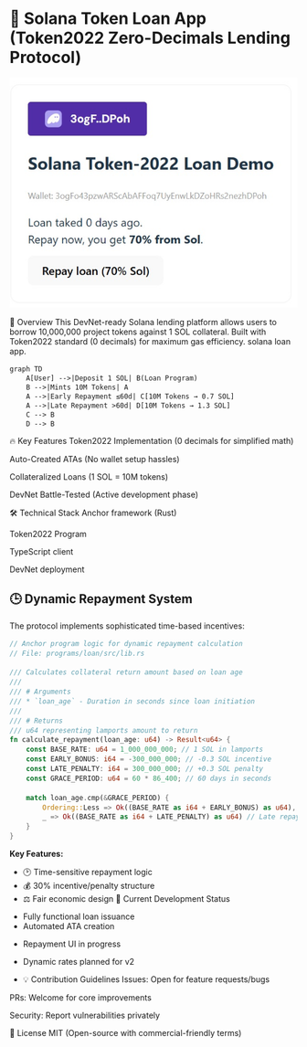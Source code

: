 # 🚀 Solana Token Loan App (Token2022 Zero-Decimals Lending Protocol)

![Apraksts](STLD2.png)

🌟 Overview
This DevNet-ready Solana lending platform allows users to borrow 10,000,000 project tokens against 1 SOL collateral. Built with Token2022 standard (0 decimals) for maximum gas efficiency.
solana loan app. 


```mermaid
graph TD
    A[User] -->|Deposit 1 SOL| B(Loan Program)
    B -->|Mints 10M Tokens| A
    A -->|Early Repayment ≤60d| C[10M Tokens → 0.7 SOL]
    A -->|Late Repayment >60d| D[10M Tokens → 1.3 SOL]
    C --> B
    D --> B
```

🔥 Key Features
Token2022 Implementation (0 decimals for simplified math)

Auto-Created ATAs (No wallet setup hassles)

Collateralized Loans (1 SOL = 10M tokens)

DevNet Battle-Tested (Active development phase)

🛠 Technical Stack
Anchor framework (Rust)

Token2022 Program

TypeScript client

DevNet deployment

## 🕒 Dynamic Repayment System

The protocol implements sophisticated time-based incentives:

```rust
// Anchor program logic for dynamic repayment calculation
// File: programs/loan/src/lib.rs

/// Calculates collateral return amount based on loan age
/// 
/// # Arguments
/// * `loan_age` - Duration in seconds since loan initiation
/// 
/// # Returns
/// u64 representing lamports amount to return
fn calculate_repayment(loan_age: u64) -> Result<u64> {
    const BASE_RATE: u64 = 1_000_000_000; // 1 SOL in lamports
    const EARLY_BONUS: i64 = -300_000_000; // -0.3 SOL incentive
    const LATE_PENALTY: i64 = 300_000_000; // +0.3 SOL penalty
    const GRACE_PERIOD: u64 = 60 * 86_400; // 60 days in seconds
    
    match loan_age.cmp(&GRACE_PERIOD) {
        Ordering::Less => Ok((BASE_RATE as i64 + EARLY_BONUS) as u64), // Early repayment bonus
        _ => Ok((BASE_RATE as i64 + LATE_PENALTY) as u64) // Late repayment penalty
    }
}
```

**Key Features:**
- 🕑 Time-sensitive repayment logic
- 💰 30% incentive/penalty structure
- ⚖️ Fair economic design
🚧 Current Development Status

+ Fully functional loan issuance
+ Automated ATA creation
- Repayment UI in progress
- Dynamic rates planned for v2

- 💡 Contribution Guidelines
Issues: Open for feature requests/bugs

PRs: Welcome for core improvements

Security: Report vulnerabilities privately

📜 License
MIT (Open-source with commercial-friendly terms)
